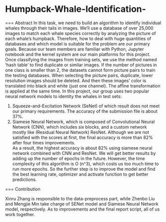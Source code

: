 # Humpback-Whale-Identification-
===
Abstract
In this task, we need to build an algorithm to identify individual whales through their tails in images. We’ll use a database of over 25,000 images to match each whale species correctly by analyzing the picture of each whale’s humpback. Therefore, how to deal with huge quantities of databases and which model is suitable for the problem are our primary goals. Because our team members are familiar with Python, Jupyter notebook and the kernel system are our main platforms for this project. 
Once classifying the images from training sets, we use the method named ‘hash table’ to find duplicate or similar images. If the number of pictures in one class is smaller than 2, the datasets cannot form picture pairs to train the testing databases.  When selecting the picture pairs, duplicate, lower resolution images should be deleted.  And then these images’ color is translated into black and white (just one channel). The affine transformation is applied at the same time. 
In this project, our group uses two popular neural network models to identity the whales in test sets:
1. Squeeze-and-Excitation Network (SeNet) of which result does not meet our primary requirements. The accuracy of the submission file is about 37%. 
2. Siamese Neural Network, which is composed of Convolutional Neural Network (CNN), which includes six blocks, and a custom network mostly like (Residual Neural Network) ResNet. Although we are not satisfied with the scores at first, the final accuracy is more than 82% after four times improvements.	
As a result, the highest accuracy is about 82% using siamese neural network combined with CNN and ResNet. We will get better results by adding up the number of epochs in the future. However, the time complexity of this algorithm is O (n^3), which costs us too much time to run more epochs. So the further step is to improve the model and find the best learning rate, optimizer and activate function to get better predictions.    

===
Contribution

Xinru Zhang is responsible to the data-preprocess part, while Zhenbo Liu and Mengjie Min take charge of SENet model and Siamese Neural Network model, respectively. As to improvements and the final report script, all of us work together.


